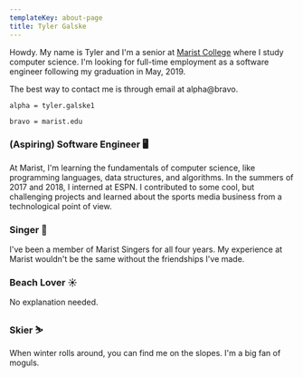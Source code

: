 ```yaml
---
templateKey: about-page
title: Tyler Galske
---
```

Howdy. My name is Tyler and I'm a senior at [Marist College](https://www.marist.edu/) where I study computer science. I'm looking for full-time employment as a software engineer following my graduation in May, 2019.

The best way to contact me is through email at alpha@bravo.

```
alpha = tyler.galske1
```

```
bravo = marist.edu
```

### (Aspiring) Software Engineer 🖥

At Marist, I'm learning the fundamentals of computer science, like programming languages, data structures, and algorithms. In the summers of 2017 and 2018, I interned at ESPN. I contributed to some cool, but challenging projects and learned about the sports media business from a technological point of view.

### Singer 🎵

I've been a member of Marist Singers for all four years. My experience at Marist wouldn't be the same without the friendships I've made.

### Beach Lover ☀️

No explanation needed.

### Skier ⛷️

When winter rolls around, you can find me on the slopes. I'm a big fan of moguls.
